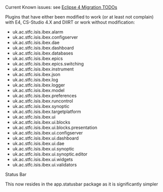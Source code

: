 Current Known issues: see [Eclipse 4 Migration TODOs](Eclipse-4-Migration-TODOs)

Plugins that have either been modified to work (or at least not complain) with E4, CS-Studio 4.X and DIIRT or work without modification:

* uk.ac.stfc.isis.ibex.alarm
* uk.ac.stfc.isis.ibex.configserver
* uk.ac.stfc.isis.ibex.dae
* uk.ac.stfc.isis.ibex.dashboard
* uk.ac.stfc.isis.ibex.databases
* uk.ac.stfc.isis.ibex.epics
* uk.ac.stfc.isis.ibex.epics.switching
* uk.ac.stfc.isis.ibex.instrument
* uk.ac.stfc.isis.ibex.json
* uk.ac.stfc.isis.ibex.log
* uk.ac.stfc.isis.ibex.logger
* uk.ac.stfc.isis.ibex.model
* uk.ac.stfc.isis.ibex.preferences
* uk.ac.stfc.isis.ibex.runcontrol
* uk.ac.stfc.isis.ibex.synoptic
* uk.ac.stfc.isis.ibex.targetplatform
* uk.ac.stfc.isis.ibex.ui
* uk.ac.stfc.isis.ibex.ui.blocks
* uk.ac.stfc.isis.ibex.ui.blocks.presentation
* uk.ac.stfc.isis.ibex.ui.configserver
* uk.ac.stfc.isis.ibex.ui.dashboard
* uk.ac.stfc.isis.ibex.ui.dae
* uk.ac.stfc.isis.ibex.ui.synoptic
* uk.ac.stfc.isis.ibex.ui.synoptic.editor
* uk.ac.stfc.isis.ibex.ui.widgets
* uk.ac.stfc.isis.ibex.ui.validators

Status Bar

This now resides in the app.statusbar package as it is significantly simpler
